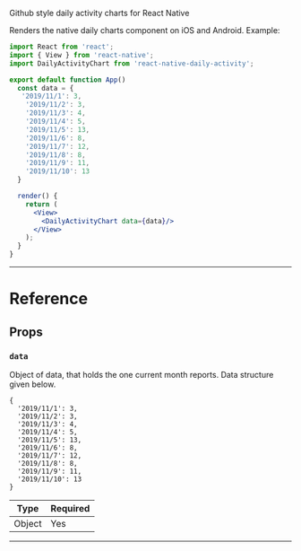 
Github style daily activity charts for React Native


Renders the native daily charts component on iOS and Android. Example:

```jsx
import React from 'react';
import { View } from 'react-native';
import DailyActivityChart from 'react-native-daily-activity';

export default function App()
  const data = {
   '2019/11/1': 3,
    '2019/11/2': 3,
    '2019/11/3': 4,
    '2019/11/4': 5,
    '2019/11/5': 13,
    '2019/11/6': 8,
    '2019/11/7': 12,
    '2019/11/8': 8,
    '2019/11/9': 11,
    '2019/11/10': 13
  }

  render() {
    return (
      <View>
        <DailyActivityChart data={data}/>
      </View>
    );
  }
}

```

---

# Reference

## Props


### `data`

Object of data, that holds the one current month reports. Data structure given below.
```
{
  '2019/11/1': 3,
  '2019/11/2': 3,
  '2019/11/3': 4,
  '2019/11/4': 5,
  '2019/11/5': 13,
  '2019/11/6': 8,
  '2019/11/7': 12,
  '2019/11/8': 8,
  '2019/11/9': 11,
  '2019/11/10': 13
}

```


| Type     | Required |
| -------- | -------- |
| Object | Yes       |

---

